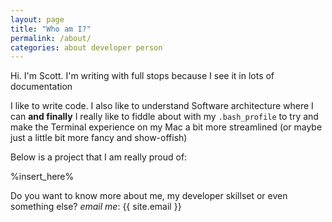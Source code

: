 ```yaml
---
layout: page
title: "Who am I?"
permalink: /about/
categories: about developer person
---
```


Hi. I'm Scott. I'm writing with full stops because I see it in lots of documentation

I like to write code. I also like to understand Software architecture where I can **and finally** I really like to fiddle about with my `.bash_profile` to try and make the Terminal experience on my Mac a bit more streamlined (or maybe just a little bit more fancy and show-offish)

Below is a project that I am really proud of:

%insert_here%

Do you want to know more about me, my developer skillset or even something else? *email me*: {{ site.email }}
